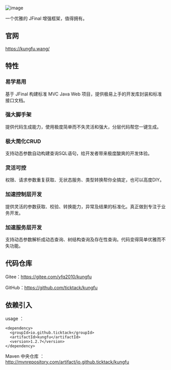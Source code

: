 ![image](https://youyayisheng.oss-cn-beijing.aliyuncs.com/kungfu/@/logo.png)

一个优雅的 JFinal 增强框架，值得拥有。

## 官网
https://kungfu.wang/

## 特性
### 易学易用
基于 JFinal 构建标准 MVC Java Web 项目，提供极易上手的开发库封装和标准接口文档。

### 强大脚手架
提供代码生成能力，使用极度简单而不失灵活和强大，分层代码帮您一键生成。

### 极大简化CRUD
支持动态参数自动构建查询SQL语句，给开发者带来极度酸爽的开发体验。

### 灵活可控
权限、请求参数重复获取、无状态服务、类型转换帮你全搞定，也可以高度DIY。

### 加速控制层开发
提供灵活的参数获取、校验、转换能力，异常及结果的标准化。真正做到专注于业务开发。

### 加速服务层开发
支持动态参数解析成动态查询、树结构查询及存在性查询。代码变得简单优雅而不失功能。

## 代码仓库

Gitee：https://gitee.com/yfq2010/kungfu

GitHub：https://github.com/ticktack/kungfu

## 依赖引入
usage ：
```
<dependency>
  <groupId>io.github.ticktack</groupId>
  <artifactId>kungfu</artifactId>
  <version>1.2.7</version>
</dependency>

```

Maven 中央仓库 ：
http://mvnrepository.com/artifact/io.github.ticktack/kungfu